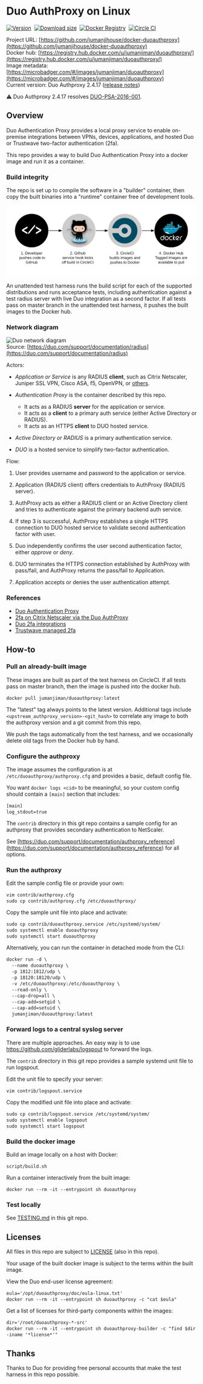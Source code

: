 Duo AuthProxy on Linux
======================

[![Version](https://images.microbadger.com/badges/version/jumanjiman/duoauthproxy.svg)](http://microbadger.com/images/jumanjiman/duoauthproxy "View on microbadger.com")&nbsp;
[![Download size](https://images.microbadger.com/badges/image/jumanjiman/duoauthproxy.svg)](http://microbadger.com/images/jumanjiman/duoauthproxy "View on microbadger.com")&nbsp;
[![Docker Registry](https://img.shields.io/docker/pulls/jumanjiman/duoauthproxy.svg)](https://hub.docker.com/r/jumanjiman/duoauthproxy/)&nbsp;
[![Circle CI](https://circleci.com/gh/jumanjihouse/docker-duoauthproxy.png?circle-token=08f5a2b5348f48e4e629da800f3e0ad410025dca)](https://circleci.com/gh/jumanjihouse/docker-duoauthproxy/tree/master 'View CI builds')

Project URL: [https://github.com/jumanjihouse/docker-duoauthproxy](https://github.com/jumanjihouse/docker-duoauthproxy)
<br />
Docker hub: [https://registry.hub.docker.com/u/jumanjiman/duoauthproxy/](https://registry.hub.docker.com/u/jumanjiman/duoauthproxy/)
<br />
Image metadata: [https://microbadger.com/#/images/jumanjiman/duoauthproxy](https://microbadger.com/#/images/jumanjiman/duoauthproxy)
<br />
Current version: Duo Authproxy 2.4.17
([release notes](https://duo.com/support/documentation/authproxy-notes))

:warning: Duo Authproxy 2.4.17 resolves
[DUO-PSA-2016-001](https://duo.com/labs/psa/duo-psa-2016-001).


Overview
--------

Duo Authentication Proxy provides a local proxy service to enable
on-premise integrations between VPNs, devices, applications,
and hosted Duo or Trustwave two-factor authentication (2fa).

This repo provides a way to build Duo Authentication Proxy into
a docker image and run it as a container.


### Build integrity

The repo is set up to compile the software in a "builder" container,
then copy the built binaries into a "runtime" container free of development tools.

![workflow](assets/docker_hub_workflow.png)

An unattended test harness runs the build script for each of
the supported distributions and runs acceptance tests, including
authentication against a test radius server with live Duo integration
as a second factor. If all tests pass on master branch in the
unattended test harness, it pushes the built images to the
Docker hub.


### Network diagram

![Duo network diagram](https://duo.com/assets/img/documentation/authproxy/radius-network-diagram.png)
<br />Source: [https://duo.com/support/documentation/radius](https://duo.com/support/documentation/radius)

Actors:

* *Application or Service* is any RADIUS **client**, such as Citrix Netscaler,
  Juniper SSL VPN, Cisco ASA, f5, OpenVPN, or [others](https://duo.com/support/documentation).

* *Authentication Proxy* is the container described by this repo.
  - It acts as a RADIUS **server** for the application or service.
  - It acts as a **client** to a primary auth service (either Active Directory or RADIUS).
  - It acts as an HTTPS **client** to DUO hosted service.

* *Active Directory or RADIUS* is a primary authentication service.

* *DUO* is a hosted service to simplify two-factor authentication.

Flow:

1. User provides username and password to the application or service.

2. Application (RADIUS client) offers credentials to AuthProxy (RADIUS server).

3. AuthProxy acts as either a RADIUS client or an Active Directory client
   and tries to authenticate against the primary backend auth service.

4. If step 3 is successful, AuthProxy establishes a single HTTPS connection
   to DUO hosted service to validate second authentication factor with user.

5. Duo independently confirms the user second authentication factor,
   either *approve* or *deny*.

6. DUO terminates the HTTPS connection established by AuthProxy with pass/fail,
   and AuthProxy returns the pass/fail to Application.

7. Application accepts or denies the user authentication attempt.


### References

* [Duo Authentication Proxy](https://duo.com/support/documentation/authproxy_reference)
* [2fa on Citrix Netscaler via the Duo AuthProxy](https://duo.com/support/documentation/citrix_netscaler)
* [Duo 2fa integrations](https://duo.com/support/documentation)
* [Trustwave managed 2fa](http://www.trustwave.com/Services/Managed-Security/Managed-Two-Factor-Authentication/)


How-to
------

### Pull an already-built image

These images are built as part of the test harness on CircleCI.
If all tests pass on master branch, then the image is pushed
into the docker hub.

    docker pull jumanjiman/duoauthproxy:latest

The "latest" tag always points to the latest version.
Additional tags include `<upstream_authproxy_version>-<git_hash>`
to correlate any image to both the authproxy version and a
git commit from this repo.

We push the tags automatically from the test harness, and
we occasionally delete old tags from the Docker hub by hand.


### Configure the authproxy

The image assumes the configuration is at `/etc/duoauthproxy/authproxy.cfg`
and provides a basic, default config file.

You want `docker logs <cid>` to be meaningful, so
your custom config should contain a `[main]` section that includes:

    [main]
    log_stdout=true

The `contrib` directory in this git repo contains a sample config
for an authproxy that provides secondary authentication to NetScaler.

See [https://duo.com/support/documentation/authproxy_reference]
(https://duo.com/support/documentation/authproxy_reference) for all options.


### Run the authproxy

Edit the sample config file or provide your own:

    vim contrib/authproxy.cfg
    sudo cp contrib/authproxy.cfg /etc/duoauthproxy/

Copy the sample unit file into place and activate:

    sudo cp contrib/duoauthproxy.service /etc/systemd/system/
    sudo systemctl enable duoauthproxy
    sudo systemctl start duoauthproxy

Alternatively, you can run the container in detached mode from the CLI:

    docker run -d \
      --name duoauthproxy \
      -p 1812:1812/udp \
      -p 18120:18120/udp \
      -v /etc/duoauthproxy:/etc/duoauthproxy \
      --read-only \
      --cap-drop=all \
      --cap-add=setgid \
      --cap-add=setuid \
      jumanjiman/duoauthproxy:latest


### Forward logs to a central syslog server

There are multiple approaches. An easy way is to use
https://github.com/gliderlabs/logspout to forward the logs.

The `contrib` directory in this git repo provides a
sample systemd unit file to run logspout.

Edit the unit file to specify your server:

    vim contrib/logspout.service

Copy the modified unit file into place and activate:

    sudo cp contrib/logspout.service /etc/systemd/system/
    sudo systemctl enable logspout
    sudo systemctl start logspout


### Build the docker image

Build an image locally on a host with Docker:

    script/build.sh

Run a container interactively from the built image:

    docker run --rm -it --entrypoint sh duoauthproxy


### Test locally

See [TESTING.md](TESTING.md) in this git repo.


Licenses
--------

All files in this repo are subject to [LICENSE](LICENSE) (also in this repo).

Your usage of the built docker image is subject to the terms
within the built image.

View the Duo end-user license agreement:

    eula='/opt/duoauthproxy/doc/eula-linux.txt'
    docker run --rm -it --entrypoint sh duoauthproxy -c "cat $eula"

Get a list of licenses for third-party components within the images:

    dir='/root/duoauthproxy-*-src'
    docker run --rm -it --entrypoint sh duoauthproxy-builder -c "find $dir -iname '*license*'"


Thanks
------

Thanks to Duo for providing free personal accounts that make
the test harness in this repo possible.
